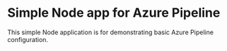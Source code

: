 # Simple Node app for Azure Pipeline

This simple Node application is for demonstrating basic Azure Pipeline configuration.